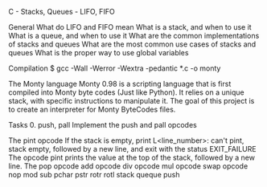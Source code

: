 C - Stacks, Queues - LIFO, FIFO

General
What do LIFO and FIFO mean
What is a stack, and when to use it
What is a queue, and when to use it
What are the common implementations of stacks and queues
What are the most common use cases of stacks and queues
What is the proper way to use global variables

Compilation
$ gcc -Wall -Werror -Wextra -pedantic *.c -o monty

The Monty language
Monty 0.98 is a scripting language that is first compiled into Monty byte codes (Just like Python). It relies on a unique stack, with specific instructions to manipulate it. The goal of this project is to create an interpreter for Monty ByteCodes files.

Tasks
0. push, pall
Implement the push and pall opcodes

The pint opcode
If the stack is empty, print L<line_number>: can't pint, stack empty, followed by a new line, and exit with the status EXIT_FAILURE
The opcode pint prints the value at the top of the stack, followed by a new line.
The pop opcode
add opcode
div opcode
mul opcode
swap opcode
nop
mod
sub
pchar
pstr
rotr
rotl
stack
queque
push
